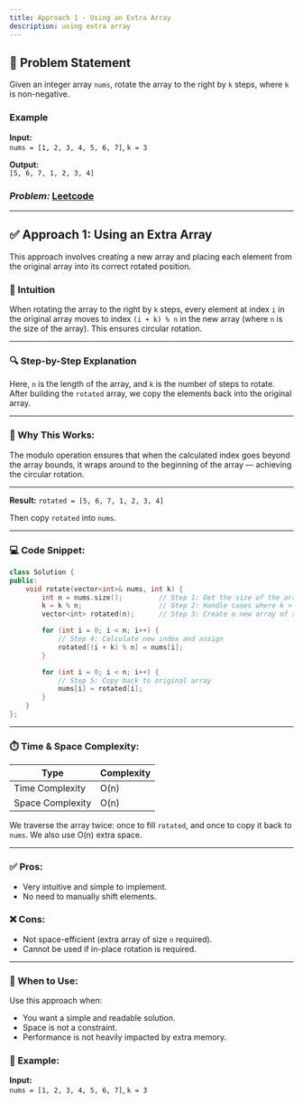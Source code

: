 ```yaml
---
title: Approach 1 - Using an Extra Array
description: using extra array
---
```


## 📘 Problem Statement
Given an integer array `nums`, rotate the array to the right by `k` steps, where `k` is non-negative.

### Example

**Input:**  
`nums = [1, 2, 3, 4, 5, 6, 7]`, `k = 3`

**Output:**  
`[5, 6, 7, 1, 2, 3, 4]`

### ***Problem:*** [Leetcode](https://leetcode.com/problems/rotate-array/description/)
---

## ✅ Approach 1: Using an Extra Array

This approach involves creating a new array and placing each element from the original array into its correct rotated position.

### 🧠 Intuition

When rotating the array to the right by `k` steps, every element at index `i` in the original array moves to index `(i + k) % n` in the new array (where `n` is the size of the array). This ensures circular rotation.

---

### 🔍 Step-by-Step Explanation

Here, `n` is the length of the array, and `k` is the number of steps to rotate. After building the `rotated` array, we copy the elements back into the original array.

---

### 🧠 Why This Works:
The modulo operation ensures that when the calculated index goes beyond the array bounds, it wraps around to the beginning of the array — achieving the circular rotation.

---


**Result:**
`rotated = [5, 6, 7, 1, 2, 3, 4]`

Then copy `rotated` into `nums`.

---

### 💻 Code Snippet:

```cpp
class Solution {
public:
    void rotate(vector<int>& nums, int k) {
        int n = nums.size();         // Step 1: Get the size of the array
        k = k % n;                   // Step 2: Handle cases where k > n
        vector<int> rotated(n);      // Step 3: Create a new array of same size

        for (int i = 0; i < n; i++) {
            // Step 4: Calculate new index and assign
            rotated[(i + k) % n] = nums[i];
        }

        for (int i = 0; i < n; i++) {
            // Step 5: Copy back to original array
            nums[i] = rotated[i];
        }        
    }
};
```

---

### ⏱️ Time & Space Complexity:
| Type            | Complexity |
|-----------------|------------|
| Time Complexity | O(n)       |
| Space Complexity| O(n)       |

We traverse the array twice: once to fill `rotated`, and once to copy it back to `nums`. We also use O(n) extra space.

---

### ✅ Pros:
- Very intuitive and simple to implement.
- No need to manually shift elements.

### ❌ Cons:
- Not space-efficient (extra array of size `n` required).
- Cannot be used if in-place rotation is required.

---

### 📌 When to Use:
Use this approach when:
- You want a simple and readable solution.
- Space is not a constraint.
- Performance is not heavily impacted by extra memory.


### 🧪 Example:
**Input:**  
`nums = [1, 2, 3, 4, 5, 6, 7]`, `k = 3`


